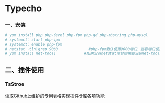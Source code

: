 # Typecho 

### 一、安装

```sh
# yum install php php-devel php-fpm php-gd php-mbstring php-mysql
# systemctl start php-fpm
# systemctl enable php-fpm
# netstat -tln|grep 9000              #php-fpm默认使用9000端口，查看端口使用情况：
# yum install net-tools             #如果没有netstat命令则需要安装net-tools工具包
```



## 二、插件使用

### TsStroe

读取Github上维护的专用表格实现插件仓库各项功能